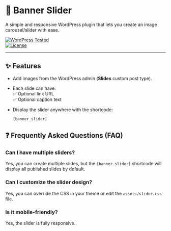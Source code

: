 # 📸 Banner Slider    

A simple and responsive WordPress plugin that lets you create an image carousel/slider with ease.  

[![WordPress Tested](https://img.shields.io/badge/tested%20up%20to-6.8-blue.svg)](https://wordpress.org/plugins/)  
[![License](https://img.shields.io/badge/license-GPLv2%20or%20later-green.svg)](https://www.gnu.org/licenses/gpl-2.0.html)  

---

## ✨ Features

- Add images from the WordPress admin (**Slides** custom post type).  
- Each slide can have:  
  ✅ Optional link URL  
  ✅ Optional caption text  
- Display the slider anywhere with the shortcode:  

  ```php
  [banner_slider]

## ❓ Frequently Asked Questions (FAQ)

### Can I have multiple sliders?
Yes, you can create multiple slides, but the `[banner_slider]` shortcode will display all published slides by default.

### Can I customize the slider design?
Yes, you can override the CSS in your theme or edit the `assets/slider.css` file.

### Is it mobile-friendly?
Yes, the slider is fully responsive.
